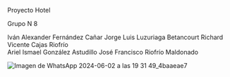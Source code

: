 Proyecto Hotel 

Grupo N 8

Iván Alexander Fernández Cañar
Jorge Luis Luzuriaga Betancourt
Richard Vicente Cajas Riofrío   
Ariel Ismael González Astudillo
José Francisco Riofrío Maldonado



![Imagen de WhatsApp 2024-06-02 a las 19 31 49_4baaeae7](https://github.com/JOSERiofrio2002/HotelPyoecto/assets/166523048/e027a649-0cc2-422a-9306-ab6e3904a26b)
